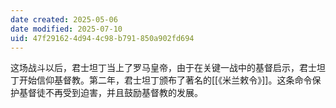 ```yaml
---
date created: 2025-05-06
date modified: 2025-07-10
uid: 47f29162-4d94-4c98-b791-850a902fd694
---
```


这场战斗以后，君士坦丁当上了罗马皇帝，由于在关键一战中的基督启示，君士坦丁开始信仰基督教。第二年，君士坦丁颁布了著名的[[《米兰敕令》]]。这条命令保护基督徒不再受到迫害，并且鼓励基督教的发展。
